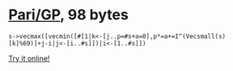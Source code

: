 # [Pari/GP], 98 bytes

    s->vecmax([vecmin([#[1|k<-[j..p=#s+a=0],p*=a+=I^(Vecsmall(s)[k]%69)]+j-i|j<-[i..#s]])|i<-[1..#s]])

[Try it online!][TIO-kxb3bpd2]

[Pari/GP]: http://pari.math.u-bordeaux.fr/
[TIO-kxb3bpd2]: https://tio.run/##Xc09C4MwEAbgvxIihaSaUJdCoXGJCJ3cuoQUgmiJXxymlBb87/YUp07vPS/cHbjJiycsDVFLENm7rgb3YWZNPzITmXTursK0UoKKQuzUySZwVC5Wtwe711UYXN@zwE1nD@cLt3Er/NzihpcyCtby2SPSHYsD6L8sEJERmPz4wpGuoKTBIzwhhmqaEFrm@RalLoui@IPWei/Qm9ZaIym@@AE "Pari/GP – Try It Online"